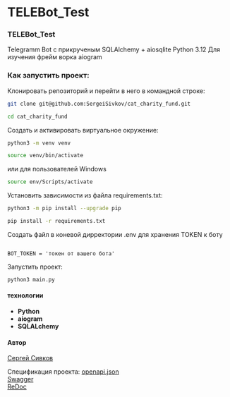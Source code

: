 # TELEBot_Test
###  TELEBot_Test

Telegramm Bot с прикрученым SQLAlchemy + aiosqlite
Python 3.12
Для изучения фрейм ворка aiogram

### Как запустить проект:

Клонировать репозиторий и перейти в него в командной строке:

```bash
git clone git@github.com:SergeiSivkov/cat_charity_fund.git
```

```bash
cd cat_charity_fund
```

Cоздать и активировать виртуальное окружение:

```bash
python3 -m venv venv
```

```bash
source venv/bin/activate
```
или для пользователей Windows

```bash
source env/Scripts/activate
```

Установить зависимости из файла requirements.txt:

```bash
python3 -m pip install --upgrade pip
```

```bash
pip install -r requirements.txt
```

Создать файл в коневой дирректории .env для хранения TOKEN к боту
```text

BOT_TOKEN = 'токен от вашего бота'

```

Запустить проект:

```bash
python3 main.py
```

#### технологии

+ **Python**
+ **aiogram**
+ **SQLALchemy**



#### Автор

[Сергей Сивков](https://github.com/SergeiSivkov)  

Cпецификация проекта: [openapi.json](
http://127.0.0.1:8000/openapi.json
)  
[Swagger](http://127.0.0.1:8000/docs)  
[ReDoc](http://127.0.0.1:8000/redoc)

